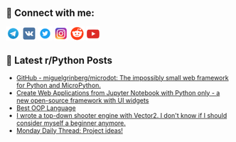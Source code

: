 ## 🔎 Connect with me:
[<img src="https://github.com/bullbesh/bullbesh/blob/main/images/Telegram.png" width="32" height="32" />](https://t.me/bullbesh)
[<img src="https://github.com/bullbesh/bullbesh/blob/main/images/VK.png" width="32" height="32" />](https://vk.com/bullbesh)
[<img src="https://github.com/bullbesh/bullbesh/blob/main/images/Twitter.png" width="32" height="32" />](https://twitter.com/bullbesh1)
[<img src="https://github.com/bullbesh/bullbesh/blob/main/images/Instagram.png" width="32" height="32" />](https://www.instagram.com/bullbesh)
[<img src="https://github.com/bullbesh/bullbesh/blob/main/images/Reddit.png" width="32" height="32" />](https://www.reddit.com/user/bullbesh)
[<img src="https://github.com/bullbesh/bullbesh/blob/main/images/YouTube.png" width="32" height="32" />](https://www.youtube.com/channel/UCtfjRs6uzgq5mfm8S06WTcg)

## 📕 Latest r/Python Posts
<!-- BLOG-POST-LIST:START -->
- [GitHub - miguelgrinberg/microdot: The impossibly small web framework for Python and MicroPython.](https://www.reddit.com/r/Python/comments/11730af/github_miguelgrinbergmicrodot_the_impossibly/)
- [Create Web Applications from Jupyter Notebook with Python only - a new open-source framework with UI widgets](https://www.reddit.com/r/Python/comments/1172c3k/create_web_applications_from_jupyter_notebook/)
- [Best OOP Language](https://www.reddit.com/r/Python/comments/116yt2k/best_oop_language/)
- [I wrote a top-down shooter engine with Vector2. I don&#39;t know if I should consider myself a beginner anymore.](https://www.reddit.com/r/Python/comments/116vjre/i_wrote_a_topdown_shooter_engine_with_vector2_i/)
- [Monday Daily Thread: Project ideas!](https://www.reddit.com/r/Python/comments/116s5pb/monday_daily_thread_project_ideas/)
<!-- BLOG-POST-LIST:END -->
